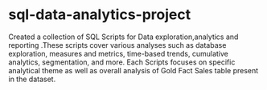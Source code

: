 # sql-data-analytics-project
Created a collection of SQL Scripts for Data exploration,analytics and reporting .These scripts cover various analyses such as database exploration, measures and metrics, time-based trends, cumulative analytics, segmentation, and more. Each Scripts focuses on specific analytical theme as well as overall analysis of Gold Fact Sales table present in the dataset.
